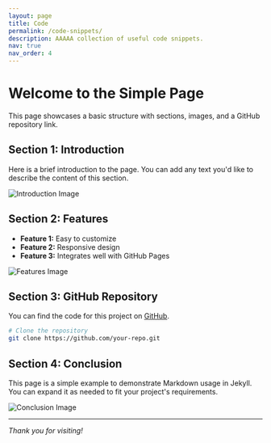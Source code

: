 ```yaml
---
layout: page
title: Code
permalink: /code-snippets/
description: AAAAA collection of useful code snippets.
nav: true
nav_order: 4
---
```


# Welcome to the Simple Page

This page showcases a basic structure with sections, images, and a GitHub repository link.

## Section 1: Introduction

Here is a brief introduction to the page. You can add any text you'd like to describe the content of this section.

![Introduction Image](/assets/img/introduction.jpg)

## Section 2: Features

- **Feature 1:** Easy to customize
- **Feature 2:** Responsive design
- **Feature 3:** Integrates well with GitHub Pages

![Features Image](/assets/img/features.jpg)

## Section 3: GitHub Repository

You can find the code for this project on [GitHub](https://github.com/your-repo).

```bash
# Clone the repository
git clone https://github.com/your-repo.git
```

## Section 4: Conclusion

This page is a simple example to demonstrate Markdown usage in Jekyll. You can expand it as needed to fit your project's requirements.

![Conclusion Image](/assets/img/conclusion.jpg)

---

_Thank you for visiting!_

<!-- {% for snippet in site.data.code_snippets %}

  <div class="code-snippet">
    <h3>{{ snippet.title }}</h3>
    <p>{{ snippet.description }}</p>
    {% assign file_extension = snippet.file | split: '.' | last %}

    <pre><code class="language-{{ file_extension }}">
      {% include_relative assets/code/{{ snippet.file }} %}
    </code></pre>

  </div>
{% endfor %}

<script>
  document.addEventListener("DOMContentLoaded", function () {
    Prism.highlightAll();
  });
</script> -->

<!-- {% for snippet in site.data.code_snippets %}

<div class="code-snippet">
  <h3>{{ snippet.title }}</h3>
  <p>{{ snippet.description }}</p>
  <pre><code>{% include_relative assets/code/{{ snippet.file }} %}</code></pre>
</div>
{% endfor %} -->
